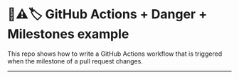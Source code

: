# 🐙⚠️🏷 GitHub Actions + Danger + Milestones example

This repo shows how to write a GitHub Actions workflow that is triggered when
the milestone of a pull request changes.

---
